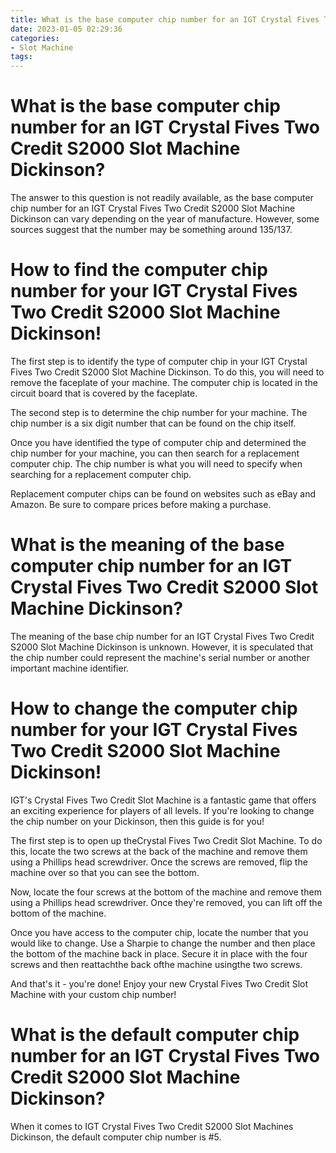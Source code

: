 ```yaml
---
title: What is the base computer chip number for an IGT Crystal Fives Two Credit S2000 Slot Machine Dickinson
date: 2023-01-05 02:29:36
categories:
- Slot Machine
tags:
---
```



#  What is the base computer chip number for an IGT Crystal Fives Two Credit S2000 Slot Machine Dickinson?

The answer to this question is not readily available, as the base computer chip number for an IGT Crystal Fives Two Credit S2000 Slot Machine Dickinson can vary depending on the year of manufacture. However, some sources suggest that the number may be something around 135/137.

#  How to find the computer chip number for your IGT Crystal Fives Two Credit S2000 Slot Machine Dickinson!

The first step is to identify the type of computer chip in your IGT Crystal Fives Two Credit S2000 Slot Machine Dickinson. To do this, you will need to remove the faceplate of your machine. The computer chip is located in the circuit board that is covered by the faceplate.

The second step is to determine the chip number for your machine. The chip number is a six digit number that can be found on the chip itself.

Once you have identified the type of computer chip and determined the chip number for your machine, you can then search for a replacement computer chip. The chip number is what you will need to specify when searching for a replacement computer chip.

Replacement computer chips can be found on websites such as eBay and Amazon. Be sure to compare prices before making a purchase.

#  What is the meaning of the base computer chip number for an IGT Crystal Fives Two Credit S2000 Slot Machine Dickinson?

The meaning of the base chip number for an IGT Crystal Fives Two Credit S2000 Slot Machine Dickinson is unknown. However, it is speculated that the chip number could represent the machine's serial number or another important machine identifier.

#  How to change the computer chip number for your IGT Crystal Fives Two Credit S2000 Slot Machine Dickinson!

IGT's Crystal Fives Two Credit Slot Machine is a fantastic game that offers an exciting experience for players of all levels. If you're looking to change the chip number on your Dickinson, then this guide is for you!

The first step is to open up theCrystal Fives Two Credit Slot Machine. To do this, locate the two screws at the back of the machine and remove them using a Phillips head screwdriver. Once the screws are removed, flip the machine over so that you can see the bottom.

Now, locate the four screws at the bottom of the machine and remove them using a Phillips head screwdriver. Once they're removed, you can lift off the bottom of the machine.

Once you have access to the computer chip, locate the number that you would like to change. Use a Sharpie to change the number and then place the bottom of the machine back in place. Secure it in place with the four screws and then reattachthe back ofthe machine usingthe two screws.

And that's it - you're done! Enjoy your new Crystal Fives Two Credit Slot Machine with your custom chip number!

#  What is the default computer chip number for an IGT Crystal Fives Two Credit S2000 Slot Machine Dickinson?

When it comes to IGT Crystal Fives Two Credit S2000 Slot Machines Dickinson, the default computer chip number is #5.